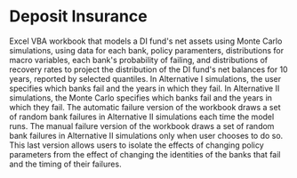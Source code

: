 # Deposit Insurance
Excel VBA workbook that models a DI fund's net assets using Monte Carlo simulations, using data for each bank, policy paramenters, distributions for
macro variables, each bank's probability of failing, and distributions of recovery rates to project the distribution of the DI fund's net balances for
10 years, reported by selected quantiles.
In Alternative I simulations, the user specifies which banks fail and the years in which they fail.
In Alternative II simulations, the Monte Carlo specifies which banks fail and the years in which they fail. 
The automatic failure version of the workbook draws a set of random bank failures in Alternative II simulations each time the model runs.
The manual failure version of the workbook draws a set of random bank failures in Alternative II simulations only when user chooses to do so.
This last version allows users to isolate the effects of changing policy parameters from the effect of changing the identities of the banks that fail and the timing of their failures.
